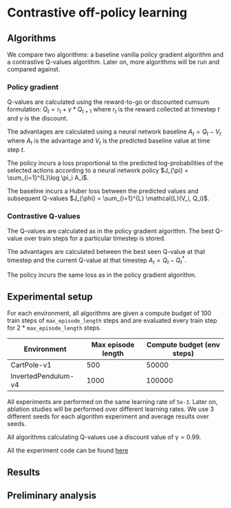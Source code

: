 # Contrastive off-policy learning

## Algorithms
We compare two algorithms: a baseline vanilla policy gradient algorithm and a contrastive Q-values algorithm. Later on, more algorithms will be run and compared against.


### Policy gradient
Q-values are calculated using the reward-to-go or discounted cumsum formulation: $Q_t = r_t + \gamma * Q_{t+1}$ where $r_t$ is the reward collected at timestep $t$ and $\gamma$ is the discount.

The advantages are calculated using a neural network baseline $A_t = Q_t - V_t$ where $A_t$ is the advantage and $V_t$ is the predicted baseline value at time step $t$.

The policy incurs a loss proportional to the predicted log-probabilities of the selected actions according to a neural network policy $J_{\pi} = \sum_{i=1}^{L}\log \pi_i A_i$. 

The baseline incurs a Huber loss between the predicted values and subsequent Q-values $J_{\phi} = \sum_{i=1}^{L} \mathcal{L}(V_i, Q_i)$.


### Contrastive Q-values
The Q-values are calculated as in the policy gradient algorithm. The best Q-value over train steps for a particular timestep is stored.

The advantages are calculated between the best seen Q-value at that timestep and the current Q-value at that timestep $A_t = Q_t - Q^*_t$.

The policy incurs the same loss as in the policy gradient algorithm.


## Experimental setup

For each environment, all algorithms are given a compute budget of 100 train steps of `max_episode_length` steps and are evaluated every train step for 2 * `max_episode_length` steps.

|Environment        |Max episode length|Compute budget (env steps)|
|-------------------|------------------|--------------------------|
|        CartPole-v1|               500|                     50000|
|InvertedPendulum-v4|              1000|                    100000|

All experiments are performed on the same learning rate of `5e-3`. Later on, ablation studies will be performed over different learning rates. We use 3 different seeds for each algorithm experiment and average results over seeds.

All algorithms calculating Q-values use a discount value of $\gamma = 0.99$.

All the experiment code can be found [here](https://github.com/bri25yu/homework_fall2022/tree/main/rl)


## Results
<!-- [](../rl/results/) -->


## Preliminary analysis

